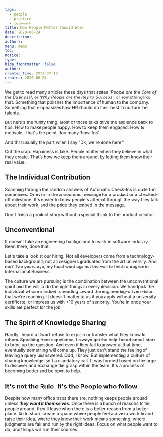 ```yaml
---
tags:
  - people
  - practice
  - teamwork
title: How People Matter Should Work
date: 2020-06-24
description: 
authors: 
menu: memo
toc: 
notice: 
type: 
hide_frontmatter: false
author: 
created_time: 2021-07-19
created: 2020-06-24
---
```


We get to read many articles these days that states '*People are the Core of the Business*', or '*Why People are the Key to Success*', or something like that. Something that polishes the importance of human to the company. Something that emphasizes how HR should do their best to nurture the talents.

But here's the funny thing. Most of those talks drive the audience back to tips. How to make people happy. How to keep them engaged. How to motivate. That's the point. Too many '*how-tos*'.


And that usually the part when I say "Ok, we're done here."

Cut the crap. Happiness is fake. People matter when they believe in what they create. That's how we keep them around, by letting them know their real value.

## The Individual Contribution

Scanning through the random answers of Automatic Check-Ins is quite fun sometimes. Or even in the announced message for a product or a checked-off milestone. It's easier to know people's attempt through the way they talk about their work, and the pride they embed in the message.


Don't finish a product story without a special thank to the product creator.

## Unconventional

It doesn't take an engineering background to work in software industry. Been there, done that.

Let's take a look at our hiring. Not all developers come from a technology-based background; not all designers graduated from the art university. And me? Two years ago, my head went against the wall to finish a degree in International Business.


The culture we are pursuing is the combination between the unconventional spirit and the will to do the right things in every decision. We handpick the individual whose mindset is heading toward the engineering-driven vision that we're reaching. It doesn't matter to us if you apply without a university certificate, or impress us with +10 years of seniority. You're in once your skills are perfect for the job.

## The Spirit of Knowledge Sharing

Hardly I heard a Dwarf refuse to explain or transfer what they know to others. Speaking from experience, I always get the help I need once I start to bring up the question. And even if they fail to answer at that time, eventually something will come up. They just can't stand the feeling of leaving a query unanswered. Odd, I know. But implementing a culture of sharing knowledge isn't a mandatory call. It was formed based on the urge to discover and exchange the grasp within the team. It's a process of becoming better and be open to help.

## It's not the Rule. It's the People who follow.

Despite how many office traps there are, nothing keeps people around unless ***they want it themselves***. Once there is a bunch of reasons to tie people around, they'll leave when there is a better reason from a better place. So in short, create a space where people feel active to work in and raise their idea, where they know their work means something, where judgments are fair and run by the right ideas. Focus on what people want to do, and things will run their courses.
